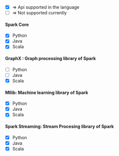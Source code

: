 
- [x] => Api supported in the language
- [ ] => Not supported currently

#### Spark Core
- [x] Python
- [x] Java
- [x] Scala

#### GraphX : Graph processing library of Spark
- [ ] Python
- [ ] Java
- [x] Scala

#### Mllib: Machine learning library of Spark
- [x] Python
- [x] Java
- [x] Scala

#### Spark Streaming: Stream Procesing library of Spark
- [x] Python
- [x] Java
- [x] Scala
